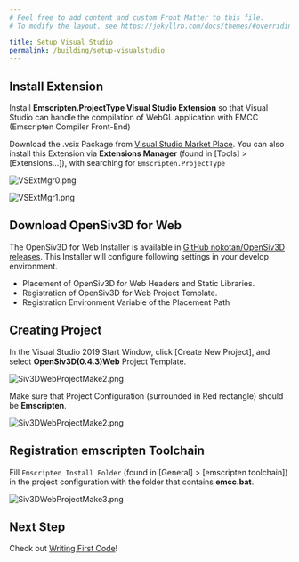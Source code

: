 ```yaml
---
# Feel free to add content and custom Front Matter to this file.
# To modify the layout, see https://jekyllrb.com/docs/themes/#overriding-theme-defaults

title: Setup Visual Studio
permalink: /building/setup-visualstudio
---
```


## Install Extension

Install **Emscripten.ProjectType Visual Studio Extension** so that Visual Studio can handle the compilation of WebGL application with EMCC (Emscripten Compiler Front-End)

Download the .vsix Package from [Visual Studio Market Place](https://marketplace.visualstudio.com/items?itemName=KamenokoSoft.emscriptenproj1).
You can also install this Extension via **Extensions Manager** (found in [Tools] > [Extensions...]), with searching for `Emscripten.ProjectType`

![VSExtMgr0.png](https://qiita-image-store.s3.ap-northeast-1.amazonaws.com/0/158514/9ca223a1-60ef-1987-764a-cc2bb71f17a8.png)

![VSExtMgr1.png](https://qiita-image-store.s3.ap-northeast-1.amazonaws.com/0/158514/a4f195e2-2128-dd6f-7265-5da4464eb7f4.png)

## Download OpenSiv3D for Web

The OpenSiv3D for Web Installer is available in [GitHub nokotan/OpenSiv3D releases](https://github.com/nokotan/OpenSiv3D/releases/).
This Installer will configure following settings in your develop environment.

- Placement of OpenSiv3D for Web Headers and Static Libraries.
- Registration of OpenSiv3D for Web Project Template.
- Registration Environment Variable of the Placement Path

## Creating Project

In the Visual Studio 2019 Start Window, click [Create New Project], and select **OpenSiv3D(0.4.3)Web** Project Template.

![Siv3DWebProjectMake2.png](https://qiita-image-store.s3.ap-northeast-1.amazonaws.com/0/158514/1e68903d-203f-06cb-dd2d-dc4e941b35a9.png)

Make sure that Project Configuration (surrounded in Red rectangle) should be **Emscripten**.

![Siv3DWebProjectMake2.png](https://qiita-image-store.s3.ap-northeast-1.amazonaws.com/0/158514/1e68903d-203f-06cb-dd2d-dc4e941b35a9.png)

## Registration emscripten Toolchain

Fill `Emscripten Install Folder` (found in [General] > [emscripten toolchain]) in the project configuration with the folder that contains **emcc.bat**.

![Siv3DWebProjectMake3.png](https://qiita-image-store.s3.ap-northeast-1.amazonaws.com/0/158514/74993f9c-8ff4-e500-3521-8f0e7748a403.png)

## Next Step

Check out [Writing First Code](writing-code)!
